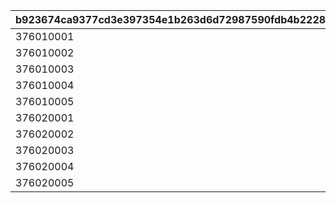 |b923674ca9377cd3e397354e1b263d6d72987590fdb4b2228f20999db5ea86ce|7e3aadc098d43148e7cd0b39f539a78010ef35c4e5e8627b6e7bf6adb35250a8|e11e209b2470b0cb78e473553527a65cfb32761a4afaf0214d09db03b8084e97|f56d8bb1a6ef887da8a8dfcf4281dabdfe67b4230ab3a2da1da94f1236ed5c54|3ed5689d981f5d6a47cd2d76507190d49d27dbeff1d1e921316ce1150b15d4ef|9481801bd14173ebc8687a7f0862456f0f2416dd5fd94eac52df038d526f9302|e9f0eda305fcca2dca92e1cf3e0638ee994c0b10c0825ce7df1a37979d789fe7|8611a6a81832d7aeae0d6686f48124c20ee3dfd999a6ea951bbbd884b7c0baed|
| --- | --- | --- | --- | --- | --- | --- | --- |
|376010001|1|760100011|276010001|76010001|90|1|2024/10/15 15:00:00|
|376010002|2|760100021|276010002|76010002|90|1|2024/10/15 15:00:00|
|376010003|3|760100031|276010003|76010003|90|1|2024/10/15 15:00:00|
|376010004|4|760100041|276010004|76010004|90|1|2024/10/15 15:00:00|
|376010005|5|760100051|276010005|76010005|90|1|2024/10/15 15:00:00|
|376020001|1|760200011|276020001|76020001|90|2|2024/10/15 15:00:00|
|376020002|2|760200021|276020002|76020002|90|2|2024/10/15 15:00:00|
|376020003|3|760200031|276020003|76020003|90|2|2024/10/15 15:00:00|
|376020004|4|760200041|276020004|76020004|90|2|2024/10/15 15:00:00|
|376020005|5|760200051|276020005|76020005|90|2|2024/10/15 15:00:00|